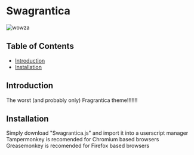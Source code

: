 # Swagrantica

![wowza](https://i.imgur.com/fxNw4O9.png)

## Table of Contents

- [Introduction](#introduction)
- [Installation](#installation)

## Introduction
The worst (and probably only) Fragrantica theme!!!!!!!

## Installation

Simply download "Swagrantica.js" and import it into a userscript manager
Tampermonkey is recomended for Chromium based browsers
Greasemonkey is recomended for Firefox based browsers
